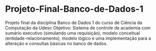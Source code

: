 # Projeto-Final-Banco-de-Dados-1
Projeto final da disciplina Banco de Dados 1 do curso de Ciência da Computação da Udesc
Objetivo: Sistema de controle de academia com sumário executivo (simulando uma requisição), modelo conceitual (entidade-relacionamento), modelo lógico e uma implementação para a alteração e consultas básicas no banco de dados.
